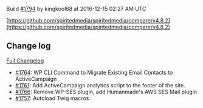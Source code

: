Build [#1794](https://circleci.com/gh/spiritedmedia/spiritedmedia/1794) by kingkool68 at 2016-12-15 02:27 AM UTC

[https://github.com/spiritedmedia/spiritedmedia/compare/v4.8.2](https://github.com/spiritedmedia/spiritedmedia/compare/v4.8.2)
## Change log
[Full Changelog](https://github.com/spiritedmedia/spiritedmedia/compare/v4.8.1...v4.8.2)

 - [#1764](https://github.com/spiritedmedia/spiritedmedia/pull/1764): WP CLI Command to Migrate Existing Email Contacts to ActiveCampaign
 - [#1761](https://github.com/spiritedmedia/spiritedmedia/pull/1761): Add ActiveCampaign analytics script to the footer of the site.
 - [#1766](https://github.com/spiritedmedia/spiritedmedia/pull/1766): Remove WP-SES plugin, add Humanmade's AWS SES Mail plugin
 - [#1757](https://github.com/spiritedmedia/spiritedmedia/pull/1757): Autoload Twig macros
